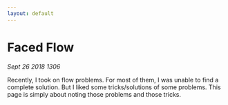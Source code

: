 ```yaml
---
layout: default
---
```


# Faced Flow
_Sept 26 2018 1306_

Recently, I took on flow problems. For most of them, I was unable to find a complete solution. But I liked some tricks/solutions of some problems. This page is simply about noting those problems and those tricks.
